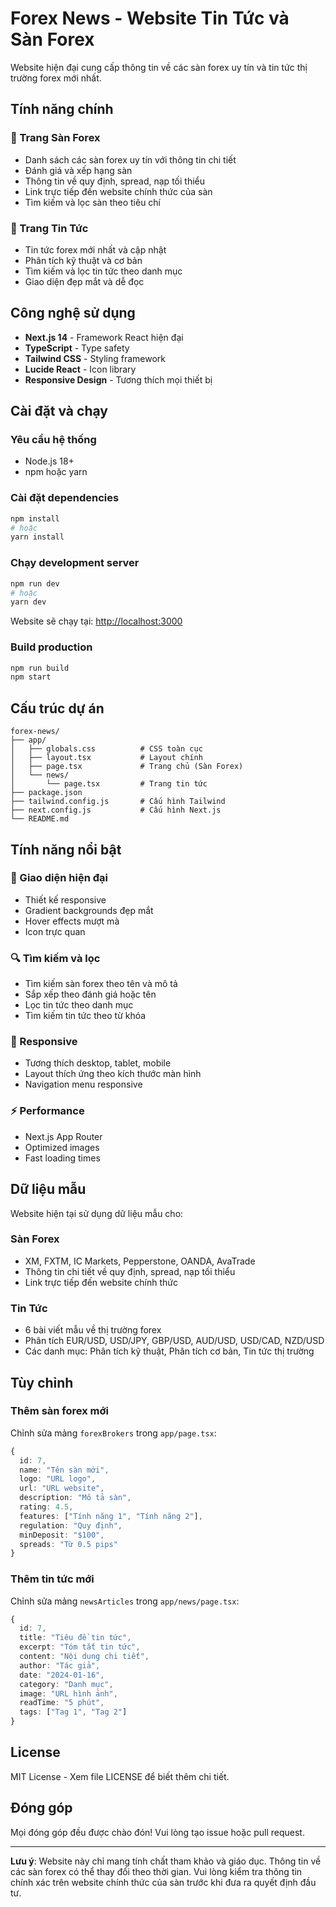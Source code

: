 # Forex News - Website Tin Tức và Sàn Forex

Website hiện đại cung cấp thông tin về các sàn forex uy tín và tin tức thị trường forex mới nhất.

## Tính năng chính

### 🏦 Trang Sàn Forex
- Danh sách các sàn forex uy tín với thông tin chi tiết
- Đánh giá và xếp hạng sàn
- Thông tin về quy định, spread, nạp tối thiểu
- Link trực tiếp đến website chính thức của sàn
- Tìm kiếm và lọc sàn theo tiêu chí

### 📰 Trang Tin Tức
- Tin tức forex mới nhất và cập nhật
- Phân tích kỹ thuật và cơ bản
- Tìm kiếm và lọc tin tức theo danh mục
- Giao diện đẹp mắt và dễ đọc

## Công nghệ sử dụng

- **Next.js 14** - Framework React hiện đại
- **TypeScript** - Type safety
- **Tailwind CSS** - Styling framework
- **Lucide React** - Icon library
- **Responsive Design** - Tương thích mọi thiết bị

## Cài đặt và chạy

### Yêu cầu hệ thống
- Node.js 18+ 
- npm hoặc yarn

### Cài đặt dependencies
```bash
npm install
# hoặc
yarn install
```

### Chạy development server
```bash
npm run dev
# hoặc
yarn dev
```

Website sẽ chạy tại: [http://localhost:3000](http://localhost:3000)

### Build production
```bash
npm run build
npm start
```

## Cấu trúc dự án

```
forex-news/
├── app/
│   ├── globals.css          # CSS toàn cục
│   ├── layout.tsx           # Layout chính
│   ├── page.tsx             # Trang chủ (Sàn Forex)
│   └── news/
│       └── page.tsx         # Trang tin tức
├── package.json
├── tailwind.config.js       # Cấu hình Tailwind
├── next.config.js           # Cấu hình Next.js
└── README.md
```

## Tính năng nổi bật

### 🎨 Giao diện hiện đại
- Thiết kế responsive
- Gradient backgrounds đẹp mắt
- Hover effects mượt mà
- Icon trực quan

### 🔍 Tìm kiếm và lọc
- Tìm kiếm sàn forex theo tên và mô tả
- Sắp xếp theo đánh giá hoặc tên
- Lọc tin tức theo danh mục
- Tìm kiếm tin tức theo từ khóa

### 📱 Responsive
- Tương thích desktop, tablet, mobile
- Layout thích ứng theo kích thước màn hình
- Navigation menu responsive

### ⚡ Performance
- Next.js App Router
- Optimized images
- Fast loading times

## Dữ liệu mẫu

Website hiện tại sử dụng dữ liệu mẫu cho:

### Sàn Forex
- XM, FXTM, IC Markets, Pepperstone, OANDA, AvaTrade
- Thông tin chi tiết về quy định, spread, nạp tối thiểu
- Link trực tiếp đến website chính thức

### Tin Tức
- 6 bài viết mẫu về thị trường forex
- Phân tích EUR/USD, USD/JPY, GBP/USD, AUD/USD, USD/CAD, NZD/USD
- Các danh mục: Phân tích kỹ thuật, Phân tích cơ bản, Tin tức thị trường

## Tùy chỉnh

### Thêm sàn forex mới
Chỉnh sửa mảng `forexBrokers` trong `app/page.tsx`:

```typescript
{
  id: 7,
  name: "Tên sàn mới",
  logo: "URL logo",
  url: "URL website",
  description: "Mô tả sàn",
  rating: 4.5,
  features: ["Tính năng 1", "Tính năng 2"],
  regulation: "Quy định",
  minDeposit: "$100",
  spreads: "Từ 0.5 pips"
}
```

### Thêm tin tức mới
Chỉnh sửa mảng `newsArticles` trong `app/news/page.tsx`:

```typescript
{
  id: 7,
  title: "Tiêu đề tin tức",
  excerpt: "Tóm tắt tin tức",
  content: "Nội dung chi tiết",
  author: "Tác giả",
  date: "2024-01-16",
  category: "Danh mục",
  image: "URL hình ảnh",
  readTime: "5 phút",
  tags: ["Tag 1", "Tag 2"]
}
```

## License

MIT License - Xem file LICENSE để biết thêm chi tiết.

## Đóng góp

Mọi đóng góp đều được chào đón! Vui lòng tạo issue hoặc pull request.

---

**Lưu ý**: Website này chỉ mang tính chất tham khảo và giáo dục. Thông tin về các sàn forex có thể thay đổi theo thời gian. Vui lòng kiểm tra thông tin chính xác trên website chính thức của sàn trước khi đưa ra quyết định đầu tư. 